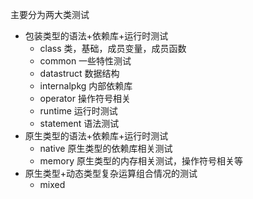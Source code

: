 主要分为两大类测试
- 包装类型的语法+依赖库+运行时测试
    - class 类，基础，成员变量，成员函数
    - common 一些特性测试
    - datastruct  数据结构
    - internalpkg 内部依赖库
    - operator    操作符号相关
    - runtime     运行时测试
    - statement   语法测试
- 原生类型的语法+依赖库+运行时测试
  - native        原生类型的依赖库相关测试
  - memory        原生类型的内存相关测试，操作符号相关等
- 原生类型+动态类型复杂运算组合情况的测试
  - mixed

